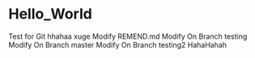 # Hello_World
Test for Git
hhahaa  xuge
Modify REMEND.md
Modify On Branch testing
Modify On Branch master
Modify On Branch testing2
HahaHahah
